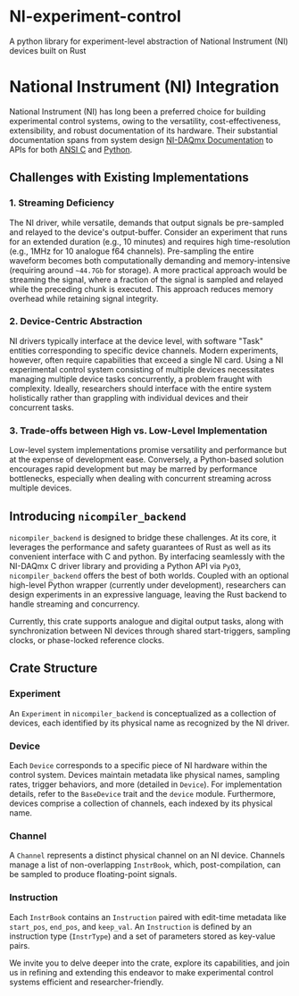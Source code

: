 # NI-experiment-control
A python library for experiment-level abstraction of National Instrument (NI) devices built on Rust

# National Instrument (NI) Integration

National Instrument (NI) has long been a preferred choice for building experimental control systems, owing to the versatility, cost-effectiveness, extensibility, and robust documentation of its hardware. Their substantial documentation spans from system design [NI-DAQmx Documentation](https://www.ni.com/docs/en-US/bundle/ni-daqmx/page/daqhelp/daqhelp.html) to APIs for both [ANSI C](https://www.ni.com/docs/en-US/bundle/ni-daqmx-c-api-ref/page/cdaqmx/help_file_title.html) and [Python](https://nidaqmx-python.readthedocs.io).

## Challenges with Existing Implementations

### 1. Streaming Deficiency
The NI driver, while versatile, demands that output signals be pre-sampled and relayed to the device's output-buffer. Consider an experiment that runs for an extended duration (e.g., 10 minutes) and requires high time-resolution (e.g., 1MHz for 10 analogue f64 channels). Pre-sampling the entire waveform becomes both computationally demanding and memory-intensive (requiring around `~44.7Gb` for storage). A more practical approach would be streaming the signal, where a fraction of the signal is sampled and relayed while the preceding chunk is executed. This approach reduces memory overhead while retaining signal integrity.

### 2. Device-Centric Abstraction
NI drivers typically interface at the device level, with software "Task" entities corresponding to specific device channels. Modern experiments, however, often require capabilities that exceed a single NI card. Using a NI experimental control system consisting of multiple devices necessitates managing multiple device tasks concurrently, a problem fraught with complexity. Ideally, researchers should interface with the entire system holistically rather than grappling with individual devices and their concurrent tasks.

### 3. Trade-offs between High vs. Low-Level Implementation
Low-level system implementations promise versatility and performance but at the expense of development ease. Conversely, a Python-based solution encourages rapid development but may be marred by performance bottlenecks, especially when dealing with concurrent streaming across multiple devices.

## Introducing `nicompiler_backend`

`nicompiler_backend` is designed to bridge these challenges. At its core, it leverages the performance and safety guarantees of Rust as well as its convenient interface with C and python. By interfacing seamlessly with the NI-DAQmx C driver library and providing a Python API via `PyO3`, `nicompiler_backend` offers the best of both worlds. Coupled with an optional high-level Python wrapper (currently under development), researchers can design experiments in an expressive language, leaving the Rust backend to handle streaming and concurrency.

Currently, this crate supports analogue and digital output tasks, along with synchronization between NI devices through shared start-triggers, sampling clocks, or phase-locked reference clocks.

## Crate Structure

### Experiment
An `Experiment` in `nicompiler_backend` is conceptualized as a collection of devices, each identified by its physical name as recognized by the NI driver.

### Device
Each `Device` corresponds to a specific piece of NI hardware within the control system. Devices maintain metadata like physical names, sampling rates, trigger behaviors, and more (detailed in `Device`). For implementation details, refer to the `BaseDevice` trait and the `device` module. Furthermore, devices comprise a collection of channels, each indexed by its physical name.

### Channel
A `Channel` represents a distinct physical channel on an NI device. Channels manage a list of non-overlapping `InstrBook`, which, post-compilation, can be sampled to produce floating-point signals.

### Instruction
Each `InstrBook` contains an `Instruction` paired with edit-time metadata like `start_pos`, `end_pos`, and `keep_val`. An `Instruction` is defined by an instruction type (`InstrType`) and a set of parameters stored as key-value pairs.

We invite you to delve deeper into the crate, explore its capabilities, and join us in refining and extending this endeavor to make experimental control systems efficient and researcher-friendly.
